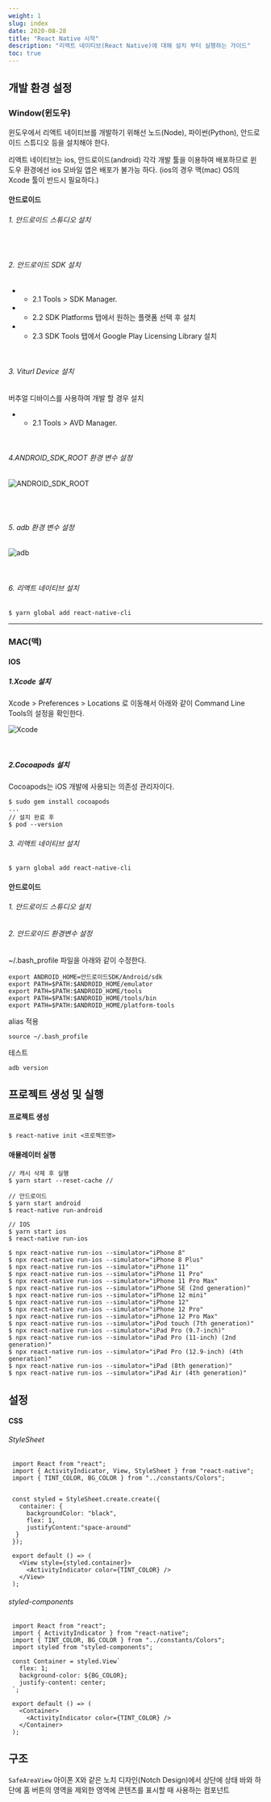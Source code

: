 ```yaml
---
weight: 1
slug: index
date: 2020-08-28
title: "React Native 시작"
description: "리액트 네이티브(React Native)에 대해 설치 부터 실행하는 가이드"
toc: true
---
```


## 개발 환경 설정

### Window(윈도우)
윈도우에서 리액트 네이티브를 개발하기 위해선
노드(Node), 파이썬(Python), 안드로이드 스튜디오 등을 설치해야 한다.

리액트 네이티브는 ios, 안드로이드(android) 각각 개발 툴을 이용하여 배포하므로
윈도우 환경에선 ios 모바일 앱은 배포가 불가능 하다. (ios의 경우 맥(mac) OS의 Xcode 툴이 반드시 필요하다.)

#### 안드로이드

###### 1. 안드로이드 스튜디오 설치

<br>

###### 2. 안드로이드 SDK 설치
- - 2.1 Tools > SDK Manager.
- - 2.2 SDK Platforms 탭에서 원하는 플랫폼 선택 후 설치
- - 2.3 SDK Tools 탭에서 Google Play Licensing Library 설치

<br>

###### 3. Viturl Device 설치
 버추얼 디바이스를 사용하여 개발 할 경우 설치

- - 2.1 Tools > AVD Manager.

<br>

###### 4.ANDROID_SDK_ROOT 환경 변수 설정

![ANDROID_SDK_ROOT](/docs/front/react/reactnative/start/01.png)

<br>

<br>

###### 5. adb 환경 변수 설정

![adb](/docs/front/react/reactnative/start/02.png)

<br>

###### 6. 리액트 네이티브 설치

```
$ yarn global add react-native-cli
```

- - -

### MAC(맥)

#### IOS

##### 1.Xcode 설치

Xcode > Preferences > Locations 로 이동해서 아래와 같이 Command Line Tools의 설정을 확인한다.

![Xcode](/docs/front/react/reactnative/start/03.png)

<br>

##### 2.Cocoapods 설치

Cocoapods는 iOS 개발에 사용되는 의존성 관리자이다.

```
$ sudo gem install cocoapods
...
// 설치 완료 후 
$ pod --version
```

###### 3. 리액트 네이티브 설치

```
$ yarn global add react-native-cli
```

#### 안드로이드

###### 1. 안드로이드 스튜디오 설치

###### 2. 안드로이드 환경변수 설정

~/.bash_profile 파일을 아래와 같이 수정한다.
```
export ANDROID_HOME=안드로이드SDK/Android/sdk
export PATH=$PATH:$ANDROID_HOME/emulator
export PATH=$PATH:$ANDROID_HOME/tools
export PATH=$PATH:$ANDROID_HOME/tools/bin
export PATH=$PATH:$ANDROID_HOME/platform-tools
```

alias 적용
```
source ~/.bash_profile
```

테스트
```
adb version
```

## 프로젝트 생성 및 실행

#### 프로젝트 생성
```
$ react-native init <프로젝트명>
```

#### 애뮬레이터 실행

```
// 캐시 삭제 후 실행
$ yarn start --reset-cache //

// 안드로이드
$ yarn start android
$ react-native run-android

// IOS
$ yarn start ios
$ react-native run-ios

$ npx react-native run-ios --simulator="iPhone 8"
$ npx react-native run-ios --simulator="iPhone 8 Plus"
$ npx react-native run-ios --simulator="iPhone 11"
$ npx react-native run-ios --simulator="iPhone 11 Pro"
$ npx react-native run-ios --simulator="iPhone 11 Pro Max"
$ npx react-native run-ios --simulator="iPhone SE (2nd generation)"
$ npx react-native run-ios --simulator="iPhone 12 mini"
$ npx react-native run-ios --simulator="iPhone 12"
$ npx react-native run-ios --simulator="iPhone 12 Pro"
$ npx react-native run-ios --simulator="iPhone 12 Pro Max"
$ npx react-native run-ios --simulator="iPod touch (7th generation)"
$ npx react-native run-ios --simulator="iPad Pro (9.7-inch)"
$ npx react-native run-ios --simulator="iPad Pro (11-inch) (2nd generation)"
$ npx react-native run-ios --simulator="iPad Pro (12.9-inch) (4th generation)"
$ npx react-native run-ios --simulator="iPad (8th generation)"
$ npx react-native run-ios --simulator="iPad Air (4th generation)"
```


## 설정

#### CSS

###### StyleSheet 
```
 import React from "react";
 import { ActivityIndicator, View, StyleSheet } from "react-native";
 import { TINT_COLOR, BG_COLOR } from "../constants/Colors";
 ​
 ​
 const styled = StyleSheet.create.create({
   container: {
     backgroundColor: "black",
     flex: 1,
     justifyContent:"space-around"
  }
 });
 ​
 export default () => (
   <View style={styled.container}>
     <ActivityIndicator color={TINT_COLOR} />
   </View>
 );
```

###### styled-components

```
 import React from "react";
 import { ActivityIndicator } from "react-native";
 import { TINT_COLOR, BG_COLOR } from "../constants/Colors";
 import styled from "styled-components";
 ​
 const Container = styled.View`
   flex: 1;
   background-color: ${BG_COLOR};
   justify-content: center;
 `;
 ​
 export default () => (
   <Container>
     <ActivityIndicator color={TINT_COLOR} />
   </Container>
 );
```

## 구조

`SafeAreaView`
아이폰 X와 같은 노치 디자인(Notch Design)에서 상단에 상태 바와 하단에 홈 버튼의 영역을 제외한 영역에 콘텐츠를 표시할 때 사용하는 컴포넌트

